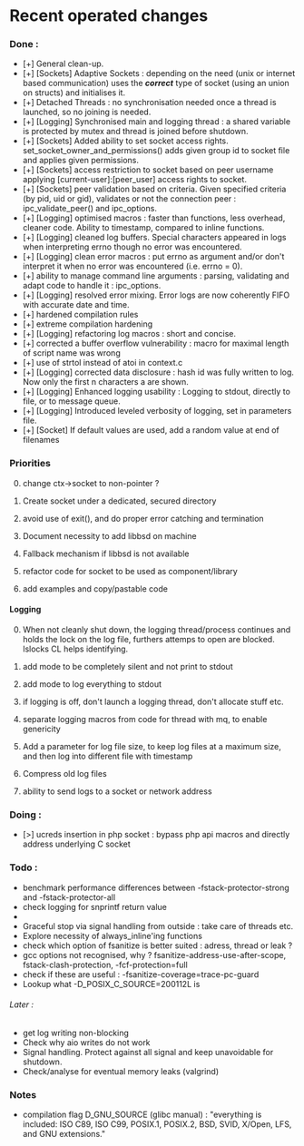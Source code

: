 # Recent operated changes

### Done :

- [+] General clean-up.
- [+] [Sockets] Adaptive Sockets : depending on the need (unix or internet based communication) uses the **_correct_** type of socket (using an union on structs) and initialises it.
- [+] Detached Threads : no synchronisation needed once a thread is launched, so no joining is needed.
- [+] [Logging] Synchronised main and logging thread : a shared variable is protected by mutex and thread is joined before shutdown.
- [+] [Sockets] Added ability to set socket access rights. set_socket_owner_and_permissions() adds given group id to socket file and applies given permissions.
- [+] [Sockets] access restriction to socket based on peer username applying [current-user]:[peer_user] access rights to socket.
- [+] [Sockets] peer validation based on criteria. Given specified criteria (by pid, uid or gid), validates or not the connection peer : ipc_validate_peer() and ipc_options.
- [+] [Logging] optimised macros : faster than functions, less overhead, cleaner code. Ability to timestamp, compared to inline functions.
- [+] [Logging] cleaned log buffers. Special characters appeared in logs when interpreting errno though no error was encountered.
- [+] [Logging] clean error macros : put errno as argument and/or don't interpret it when no error was encountered (i.e. errno = 0).
- [+] ability to manage command line arguments : parsing, validating and adapt code to handle it : ipc_options.
- [+] [Logging] resolved error mixing. Error logs are now coherently FIFO with accurate date and time.
- [+] hardened compilation rules
- [+] extreme compilation hardening
- [+] [Logging] refactoring log macros : short and concise.
- [+] corrected a buffer overflow vulnerability : macro for maximal length of script name was wrong
- [+] use of strtol instead of atoi in context.c
- [+] [Logging] corrected data disclosure : hash id was fully written to log. Now only the first n characters a are shown.
- [+] [Logging] Enhanced logging usability : Logging to stdout, directly to file, or to message queue.
- [+] [Logging] Introduced leveled verbosity of logging, set in parameters file.
- [+] [Socket] If default values are used, add a random value at end of filenames
 

### Priorities

0) change ctx->socket to non-pointer ?

1) Create socket under a dedicated, secured directory

2) avoid use of exit(), and do proper error catching and termination
3) Document necessity to add libbsd on machine
4) Fallback mechanism if libbsd is not available
5) refactor code for socket to be used as component/library
6) add examples and copy/pastable code

#### Logging
0) When not cleanly shut down, the logging thread/process continues and holds the lock on the log file,
furthers attemps to open are blocked. lslocks CL helps identifying.



1) add mode to be completely silent and not print to stdout
2) add mode to log everything to stdout
3) if logging is off, don't launch a logging thread, don't allocate stuff etc.
4) separate logging macros from code for thread with mq, to enable genericity
5) Add a parameter for log file size, to keep log files at a maximum size, and then log into different file with timestamp
6) Compress old log files
7) ability to send logs to a socket or network address


### Doing :


- [>] ucreds insertion in php socket : bypass php api macros and directly address underlying C socket



### Todo :


- benchmark performance differences between -fstack-protector-strong and -fstack-protector-all
- check logging for snprintf return value
- 
- Graceful stop via signal handling from outside : take care of threads etc.
- Explore necessity of always_inline'ing functions
- check which option of fsanitize is better suited : adress, thread or leak ?
- gcc options not recognised, why ? fsanitize-address-use-after-scope, fstack-clash-protection, -fcf-protection=full
- check if these are useful : -fsanitize-coverage=trace-pc-guard
- Lookup what -D_POSIX_C_SOURCE=200112L is

###### Later :

- get log writing non-blocking
- Check why aio writes do not work
- Signal handling. Protect against all signal and keep unavoidable for shutdown.
- Check/analyse for eventual memory leaks (valgrind)



### Notes

- compilation flag D_GNU_SOURCE (glibc manual) : "everything is included: ISO C89, ISO C99, POSIX.1, POSIX.2, BSD, SVID, X/Open, LFS, and GNU extensions."